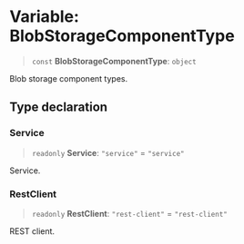 # Variable: BlobStorageComponentType

> `const` **BlobStorageComponentType**: `object`

Blob storage component types.

## Type declaration

### Service

> `readonly` **Service**: `"service"` = `"service"`

Service.

### RestClient

> `readonly` **RestClient**: `"rest-client"` = `"rest-client"`

REST client.
